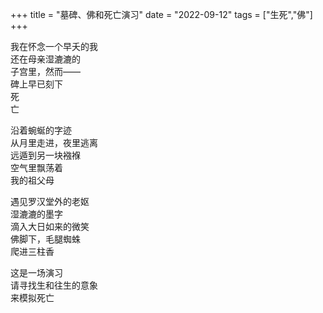 +++
title = "墓碑、佛和死亡演习"
date = "2022-09-12"
tags = ["生死","佛"]
+++

我在怀念一个早夭的我<br>
还在母亲湿漉漉的<br>
子宫里，然而——<br>
碑上早已刻下<br>
死<br>
亡<br>

沿着蜿蜒的字迹<br>
从月里走进，夜里逃离<br>
远遁到另一块襁褓<br>
空气里飘荡着<br>
我的祖父母<br>

遇见罗汉堂外的老妪<br>
湿漉漉的墨字<br>
滴入大日如来的微笑<br>
佛脚下，毛腿蜘蛛<br>
爬进三柱香<br>

这是一场演习<br>
请寻找生和往生的意象<br>
来模拟死亡<br>